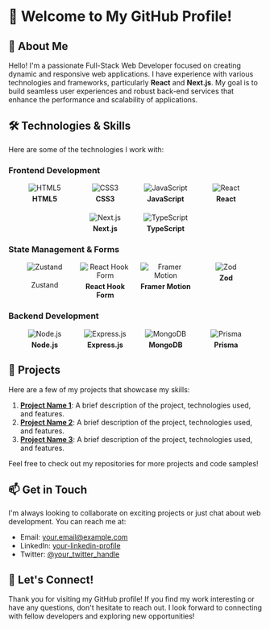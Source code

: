 # 👋 Welcome to My GitHub Profile!

## 🌟 About Me

Hello! I'm a passionate Full-Stack Web Developer focused on creating dynamic and responsive web applications. I have experience with various technologies and frameworks, particularly **React** and **Next.js**. My goal is to build seamless user experiences and robust back-end services that enhance the performance and scalability of applications.

## 🛠️ Technologies & Skills

Here are some of the technologies I work with:

### Frontend Development
<div style="display: flex; flex-wrap: wrap; justify-content: center; gap: 20px; text-align: center;">
    <div style="flex: 0 0 100px; display: flex; flex-direction: column; align-items: center;">
        <img src="https://img.icons8.com/color/48/000000/html-5.png" alt="HTML5" style="margin-bottom: 5px;"/>
        <strong>HTML5</strong>
    </div>
    <div style="flex: 0 0 100px; display: flex; flex-direction: column; align-items: center;">
        <img src="https://img.icons8.com/color/48/000000/css3.png" alt="CSS3" style="margin-bottom: 5px;"/>
        <strong>CSS3</strong>
    </div>
    <div style="flex: 0 0 100px; display: flex; flex-direction: column; align-items: center;">
        <img src="https://img.icons8.com/color/48/000000/javascript.png" alt="JavaScript" style="margin-bottom: 5px;"/>
        <strong>JavaScript</strong>
    </div>
    <div style="flex: 0 0 100px; display: flex; flex-direction: column; align-items: center;">
        <img src="https://img.icons8.com/color/48/000000/react-native.png" alt="React" style="margin-bottom: 5px;"/>
        <strong>React</strong>
    </div>
    <div style="flex: 0 0 100px; display: flex; flex-direction: column; align-items: center;">
        <img src="https://img.icons8.com/color/48/000000/nextjs.png" alt="Next.js" style="margin-bottom: 5px;"/>
        <strong>Next.js</strong>
    </div>
    <div style="flex: 0 0 100px; display: flex; flex-direction: column; align-items: center;">
        <img src="https://img.icons8.com/color/48/000000/typescript.png" alt="TypeScript" style="margin-bottom: 5px;"/>
        <strong>TypeScript</strong>
    </div>
</div>

### State Management & Forms
<div style="display: flex; flex-wrap: wrap; justify-content: center; gap: 20px; text-align: center;">
    <div style="flex: 0 0 100px; display: flex; flex-direction: column; align-items: center;">
        <img src="https://img.icons8.com/color/48/000000/redux.png" alt="Zustand" style="margin-bottom: 5px;"/>
        <p>Zustand</p>
    </div>
    <div style="flex: 0 0 100px; display: flex; flex-direction: column; align-items: center;">
        <img src="https://img.icons8.com/color/48/000000/react.png" alt="React Hook Form" style="margin-bottom: 5px;"/>
        <strong>React Hook Form</strong>
    </div>
    <div style="flex: 0 0 100px; display: flex; flex-direction: column; align-items: center;">
        <img src="https://img.icons8.com/color/48/000000/motion.png" alt="Framer Motion" style="margin-bottom: 5px;"/>
        <strong>Framer Motion</strong>
    </div>
    <div style="flex: 0 0 100px; display: flex; flex-direction: column; align-items: center;">
        <img src="https://img.icons8.com/ios/50/000000/checkmark.png" alt="Zod" style="margin-bottom: 5px;"/>
        <strong>Zod</strong>
    </div>
</div>

### Backend Development
<div style="display: flex; flex-wrap: wrap; justify-content: center; gap: 20px; text-align: center;">
    <div style="flex: 0 0 100px; display: flex; flex-direction: column; align-items: center;">
        <img src="https://img.icons8.com/color/48/000000/nodejs.png" alt="Node.js" style="margin-bottom: 5px;"/>
        <strong>Node.js</strong>
    </div>
    <div style="flex: 0 0 100px; display: flex; flex-direction: column; align-items: center;">
        <img src="https://img.icons8.com/color/48/000000/express.png" alt="Express.js" style="margin-bottom: 5px;"/>
        <strong>Express.js</strong>
    </div>
    <div style="flex: 0 0 100px; display: flex; flex-direction: column; align-items: center;">
        <img src="https://img.icons8.com/color/48/000000/mongodb.png" alt="MongoDB" style="margin-bottom: 5px;"/>
        <strong>MongoDB</strong>
    </div>
    <div style="flex: 0 0 100px; display: flex; flex-direction: column; align-items: center;">
        <img src="https://img.icons8.com/color/48/000000/prisma.png" alt="Prisma" style="margin-bottom: 5px;"/>
        <strong>Prisma</strong>
    </div>
</div>

## 🚀 Projects

Here are a few of my projects that showcase my skills:

1. **[Project Name 1](#)**: A brief description of the project, technologies used, and features.
2. **[Project Name 2](#)**: A brief description of the project, technologies used, and features.
3. **[Project Name 3](#)**: A brief description of the project, technologies used, and features.

Feel free to check out my repositories for more projects and code samples!

## 📫 Get in Touch

I'm always looking to collaborate on exciting projects or just chat about web development. You can reach me at:

- Email: [your.email@example.com](mailto:your.email@example.com)
- LinkedIn: [your-linkedin-profile](https://www.linkedin.com/in/your-profile)
- Twitter: [@your_twitter_handle](https://twitter.com/your_twitter_handle)

## 🌈 Let's Connect!

Thank you for visiting my GitHub profile! If you find my work interesting or have any questions, don't hesitate to reach out. I look forward to connecting with fellow developers and exploring new opportunities!
